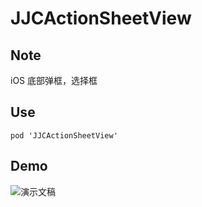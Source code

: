 # JJCActionSheetView

<p>

## Note
iOS 底部弹框，选择框
<p>

## Use
```
pod 'JJCActionSheetView'
```
<p>

## Demo
![演示文稿](https://raw.githubusercontent.com/jijiucheng/JJCActionSheetView/JJCActionSheetViewDemo/JJCActionSheetViewDemo/JJCActionSheetViewGIF.gif)




